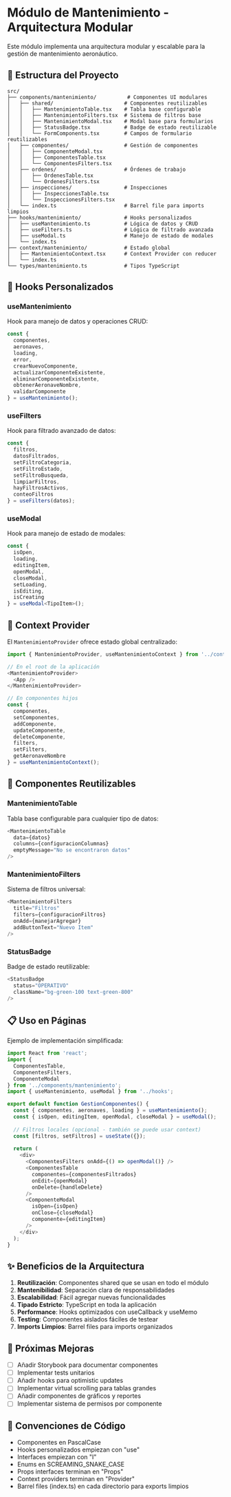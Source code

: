 # Módulo de Mantenimiento - Arquitectura Modular

Este módulo implementa una arquitectura modular y escalable para la gestión de mantenimiento aeronáutico.

## 📁 Estructura del Proyecto

```
src/
├── components/mantenimiento/          # Componentes UI modulares
│   ├── shared/                       # Componentes reutilizables
│   │   ├── MantenimientoTable.tsx    # Tabla base configurable
│   │   ├── MantenimientoFilters.tsx  # Sistema de filtros base
│   │   ├── MantenimientoModal.tsx    # Modal base para formularios
│   │   ├── StatusBadge.tsx           # Badge de estado reutilizable
│   │   └── FormComponents.tsx        # Campos de formulario reutilizables
│   ├── componentes/                  # Gestión de componentes
│   │   ├── ComponenteModal.tsx
│   │   ├── ComponentesTable.tsx
│   │   └── ComponentesFilters.tsx
│   ├── ordenes/                      # Órdenes de trabajo
│   │   ├── OrdenesTable.tsx
│   │   └── OrdenesFilters.tsx
│   ├── inspecciones/                 # Inspecciones
│   │   ├── InspeccionesTable.tsx
│   │   └── InspeccionesFilters.tsx
│   └── index.ts                      # Barrel file para imports limpios
├── hooks/mantenimiento/              # Hooks personalizados
│   ├── useMantenimiento.ts           # Lógica de datos y CRUD
│   ├── useFilters.ts                 # Lógica de filtrado avanzada
│   ├── useModal.ts                   # Manejo de estado de modales
│   └── index.ts
├── context/mantenimiento/            # Estado global
│   ├── MantenimientoContext.tsx      # Context Provider con reducer
│   └── index.ts
└── types/mantenimiento.ts            # Tipos TypeScript
```

## 🔧 Hooks Personalizados

### useMantenimiento
Hook para manejo de datos y operaciones CRUD:

```typescript
const {
  componentes,
  aeronaves,
  loading,
  error,
  crearNuevoComponente,
  actualizarComponenteExistente,
  eliminarComponenteExistente,
  obtenerAeronaveNombre,
  validarComponente
} = useMantenimiento();
```

### useFilters
Hook para filtrado avanzado de datos:

```typescript
const {
  filtros,
  datosFiltrados,
  setFiltroCategoria,
  setFiltroEstado,
  setFiltroBusqueda,
  limpiarFiltros,
  hayFiltrosActivos,
  conteoFiltros
} = useFilters(datos);
```

### useModal
Hook para manejo de estado de modales:

```typescript
const {
  isOpen,
  loading,
  editingItem,
  openModal,
  closeModal,
  setLoading,
  isEditing,
  isCreating
} = useModal<TipoItem>();
```

## 🔄 Context Provider

El `MantenimientoProvider` ofrece estado global centralizado:

```typescript
import { MantenimientoProvider, useMantenimientoContext } from '../context';

// En el root de la aplicación
<MantenimientoProvider>
  <App />
</MantenimientoProvider>

// En componentes hijos
const {
  componentes,
  setComponentes,
  addComponente,
  updateComponente,
  deleteComponente,
  filters,
  setFilters,
  getAeronaveNombre
} = useMantenimientoContext();
```

## 🧩 Componentes Reutilizables

### MantenimientoTable
Tabla base configurable para cualquier tipo de datos:

```typescript
<MantenimientoTable
  data={datos}
  columns={configuracionColumnas}
  emptyMessage="No se encontraron datos"
/>
```

### MantenimientoFilters
Sistema de filtros universal:

```typescript
<MantenimientoFilters
  title="Filtros"
  filters={configuracionFiltros}
  onAdd={manejarAgregar}
  addButtonText="Nuevo Item"
/>
```

### StatusBadge
Badge de estado reutilizable:

```typescript
<StatusBadge
  status="OPERATIVO"
  className="bg-green-100 text-green-800"
/>
```

## 📋 Uso en Páginas

Ejemplo de implementación simplificada:

```typescript
import React from 'react';
import {
  ComponentesTable,
  ComponentesFilters,
  ComponenteModal
} from '../components/mantenimiento';
import { useMantenimiento, useModal } from '../hooks';

export default function GestionComponentes() {
  const { componentes, aeronaves, loading } = useMantenimiento();
  const { isOpen, editingItem, openModal, closeModal } = useModal();
  
  // Filtros locales (opcional - también se puede usar context)
  const [filtros, setFiltros] = useState({});
  
  return (
    <div>
      <ComponentesFilters onAdd={() => openModal()} />
      <ComponentesTable
        componentes={componentesFiltrados}
        onEdit={openModal}
        onDelete={handleDelete}
      />
      <ComponenteModal
        isOpen={isOpen}
        onClose={closeModal}
        componente={editingItem}
      />
    </div>
  );
}
```

## ✨ Beneficios de la Arquitectura

1. **Reutilización**: Componentes shared que se usan en todo el módulo
2. **Mantenibilidad**: Separación clara de responsabilidades
3. **Escalabilidad**: Fácil agregar nuevas funcionalidades
4. **Tipado Estricto**: TypeScript en toda la aplicación
5. **Performance**: Hooks optimizados con useCallback y useMemo
6. **Testing**: Componentes aislados fáciles de testear
7. **Imports Limpios**: Barrel files para imports organizados

## 🚀 Próximas Mejoras

- [ ] Añadir Storybook para documentar componentes
- [ ] Implementar tests unitarios
- [ ] Añadir hooks para optimistic updates
- [ ] Implementar virtual scrolling para tablas grandes
- [ ] Añadir componentes de gráficos y reportes
- [ ] Implementar sistema de permisos por componente

## 📝 Convenciones de Código

- Componentes en PascalCase
- Hooks personalizados empiezan con "use"
- Interfaces empiezan con "I"
- Enums en SCREAMING_SNAKE_CASE
- Props interfaces terminan en "Props"
- Context providers terminan en "Provider"
- Barrel files (index.ts) en cada directorio para exports limpios